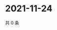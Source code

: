 # 2021-11-24

共 0 条

<!-- BEGIN WEIBO -->
<!-- 最后更新时间 Wed Nov 24 2021 02:12:33 GMT+0800 (China Standard Time) -->

<!-- END WEIBO -->
